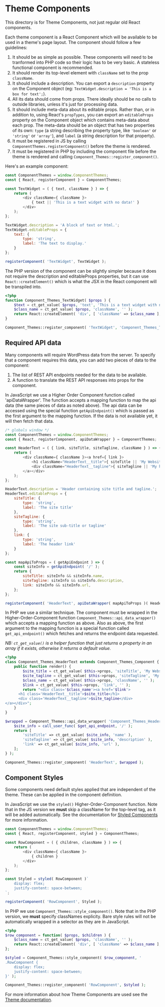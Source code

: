 # Theme Components

This directory is for Theme Components, not just regular old React components.

Each theme component is a React Component which will be available to be used in a theme's page layout. The component should follow a few guidelines:

1. It should be as simple as possible. These components will need to be tranformed into PHP code so their logic has to be very basic. A stateless functional component is recommended.
2. It should render its top-level element with `className` set to the prop `className`.
3. It should include a description. You can export a `description` property on the Component object (eg: `TextWidget.description = 'This is a box for text';`).
4. All its data should come from props. There ideally should be no calls to outside libraries, unless it's just for processing data.
5. It should include meta-data about its editable props. Rather than, or in addition to, using React's `propTypes`, you can export an `editableProps` property on the Component object which contains meta-data about each prop. The meta-data should be an object that has two properties of its own: `type` (a string describing the property type, like `'boolean'` or `'string'` or `'array'`), and `label` (a string description for that property).
6. It must be registered in JS by calling `ComponentThemes.registerComponent()` before the theme is rendered.
7. It must be registered in PHP by including the component file before the theme is rendered and calling `Component_Themes::register_component()`.

Here's an example component:

```js
const ComponentThemes = window.ComponentThemes;
const { React, registerComponent } = ComponentThemes;

const TextWidget = ( { text, className } ) => {
	return (
		<div className={ className }>
			{ text || 'This is a text widget with no data!' }
		</div>
	);
};

TextWidget.description = 'A block of text or html.';
TextWidget.editableProps = {
	text: {
		type: 'string',
		label: 'The text to display.'
	}
};

registerComponent( 'TextWidget', TextWidget );
```

The PHP version of the component can be slightly simpler because it does not require the description and editableProps properties, but it can use `React::createElement()` which is what the JSX in the React component will be transpiled into.

```php
<?php
function Component_Themes_TextWidget( $props ) {
	$text = ct_get_value( $props, 'text', 'This is a text widget with no data!' );
	$class_name = ct_get_value( $props, 'className', '' );
	return React::createElement( 'div', [ 'className' => $class_name ], $text );
}

Component_Themes::register_component( 'TextWidget', 'Component_Themes_TextWidget' );
```

## Required API data

Many components will require WordPress data from the server. To specify that a component requires this data, you can add two pieces of data to the component:

1. The list of REST API endpoints needed for the data to be available.
2. A function to translate the REST API responses into props for the component.

In JavaScript we use a Higher Order Component function called 'apiDataWrapper'. The function accepts a mapping function to map the api data (the same pieces of data as noted above). The api data can be accessed using the special function `getApiEndpoint()` which is passed as the first argument to the mapping function. If the data is not available yet, it will then fetch that data.

```js
/* globals window */
const ComponentThemes = window.ComponentThemes;
const { React, registerComponent, apiDataWrapper } = ComponentThemes;

const HeaderText = ( { link, siteTitle, siteTagline, className } ) => {
	return (
		<div className={ className }><a href={ link }>
			<h1 className="HeaderText__title">{ siteTitle || 'My Website' }</h1>
			<div className="HeaderText__tagline">{ siteTagline || 'My home on the web' }</div>
		</a></div>
	);
};

HeaderText.description = 'Header containing site title and tagline.';
HeaderText.editableProps = {
	siteTitle: {
		type: 'string',
		label: 'The site title'
	},
	siteTagline: {
		type: 'string',
		label: 'The site sub-title or tagline'
	},
	link: {
		type: 'string',
		label: 'The header link'
	}
};

const mapApiToProps = ( getApiEndpoint ) => {
	const siteInfo = getApiEndpoint( '/' );
	return {
		siteTitle: siteInfo && siteInfo.name,
		siteTagline: siteInfo && siteInfo.description,
		link: siteInfo && siteInfo.url,
	};
};

registerComponent( 'HeaderText', apiDataWrapper( mapApiToProps )( HeaderText ) );
```

In PHP we use a similar technique. The component must be wrapped in the Higher-Order-Component function `Component_Themes::api_data_wrapper()` which accepts a mapping function as above. Also as above, the first argument to the mapping function is a special function called `get_api_endpoint()` which fetches and returns the endpoint data requested.

*NB: `ct_get_value()` is a helper function that just returns a property in an array if it exists, otherwise it returns a default value.*

```php
<?php
class Component_Themes_HeaderText extends Component_Themes_Component {
	public function render() {
		$site_title = ct_get_value( $this->props, 'siteTitle', 'My Website' );
		$site_tagline = ct_get_value( $this->props, 'siteTagline', 'My home on the web' );
		$class_name = ct_get_value( $this->props, 'className', '' );
		$link = ct_get_value( $this->props, 'link', '' );
		return "<div class='$class_name'><a href='$link'>
      <h1 class='HeaderText__title'>$site_title</h1>
      <div class='HeaderText__tagline'>$site_tagline</div>
</a></div>";
	}
}

$wrapped = Component_Themes::api_data_wrapper( 'Component_Themes_HeaderText', function( $get_api_endpoint ) {
	$site_info = call_user_func( $get_api_endpoint, '/' );
	return [
		'siteTitle' => ct_get_value( $site_info, 'name' ),
		'siteTagline' => ct_get_value( $site_info, 'description' ),
		'link' => ct_get_value( $site_info, 'url' ),
	];
} );

Component_Themes::register_component( 'HeaderText', $wrapped );
```

## Component Styles

Some components need default styles applied that are independent of the theme. These can be applied in the component definition.

In JavaScript we use the `styled()` Higher-Order-Component function. Note that in the JS version we **must** skip a className for the top-level tag, as it will be added automatically. See the documentation for [Styled Components](https://github.com/styled-components/styled-components) for more information.

```js
const ComponentThemes = window.ComponentThemes;
const { React, registerComponent, styled } = ComponentThemes;

const RowComponent = ( { children, className } ) => {
	return (
		<div className={ className }>
			{ children }
		</div>
	);
};

const Styled = styled( RowComponent )`
	display: flex;
	justify-content: space-between;
`;

registerComponent( 'RowComponent', Styled );
```

In PHP we use `Component_Themes::style_component()`. Note that in the PHP version, we **must** specify classNames explicity. Bare style rules will not be automatically wrapped in a selector as they are in JavaScript.

```php
<?php
$row_component = function( $props, $children ) {
	$class_name = ct_get_value( $props, 'className', '' );
	return React::createElement( 'div', [ 'className' => $class_name ], $children );
};

$styled = Component_Themes::style_component( $row_component, '
.RowComponent {
	display: flex;
	justify-content: space-between;
}' );

Component_Themes::register_component( 'RowComponent', $styled );
```

For more information about how Theme Components are used see the [Theme documentation](../themes/README.md).
